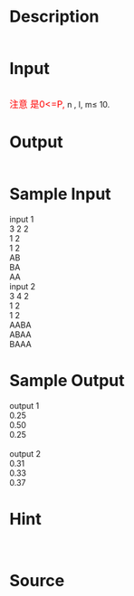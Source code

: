 
# Description

<div class="content"><p><img alt="" border="0" src="source/bzoj/1444/img/aHR0cHM6Ly9seWRzeS5jb20vSnVkZ2VPbmxpbmUvaW1hZ2VzLzE0NDRfMS5qcGc=.jpg"/></p></div>

# Input

<div class="content"><p><img alt="" border="0" src="source/bzoj/1444/img/aHR0cHM6Ly9seWRzeS5jb20vSnVkZ2VPbmxpbmUvaW1hZ2VzLzE0NDRfMi5qcGc=.jpg"/></p>
<p><span style="color: #ff0000"><span style="font-size: medium">注意 是0&lt;=P,</span></span> n , l, m≤ 10.</p></div>

# Output

<div class="content"><p><img alt="" border="0" src="source/bzoj/1444/img/aHR0cHM6Ly9seWRzeS5jb20vSnVkZ2VPbmxpbmUvaW1hZ2VzLzE0NDRfMy5qcGc=.jpg"/></p></div>

# Sample Input

<div class="content"><span class="sampledata">input 1<br/>
3 2 2<br/>
1 2<br/>
1 2<br/>
AB<br/>
BA<br/>
AA<br/>
input 2<br/>
3 4 2<br/>
1 2<br/>
1 2<br/>
AABA<br/>
ABAA<br/>
BAAA</span></div>

# Sample Output

<div class="content"><span class="sampledata">output 1<br/>
0.25<br/>
0.50<br/>
0.25<br/>
<br/>
output 2<br/>
0.31<br/>
0.33<br/>
0.37<br/>
</span></div>

# Hint

<div class="content"><p></p><p><img alt="" border="0" src="source/bzoj/1444/img/aHR0cHM6Ly9seWRzeS5jb20vSnVkZ2VPbmxpbmUvaW1hZ2VzLzE0NDRfNi5qcGc=.jpg"/> </p><p></p></div>

# Source

<div class="content"><p><a href="problemset.php?search="></a></p></div>

